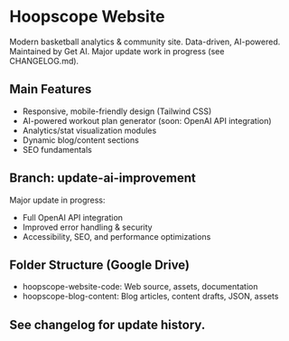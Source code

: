 # Hoopscope Website
Modern basketball analytics & community site. Data-driven, AI-powered. Maintained by Get AI. Major update work in progress (see CHANGELOG.md).

## Main Features
- Responsive, mobile-friendly design (Tailwind CSS)
- AI-powered workout plan generator (soon: OpenAI API integration)
- Analytics/stat visualization modules
- Dynamic blog/content sections
- SEO fundamentals

## Branch: update-ai-improvement
Major update in progress:
- Full OpenAI API integration
- Improved error handling & security
- Accessibility, SEO, and performance optimizations

## Folder Structure (Google Drive)
- hoopscope-website-code: Web source, assets, documentation
- hoopscope-blog-content: Blog articles, content drafts, JSON, assets

## See changelog for update history.
